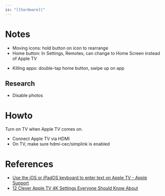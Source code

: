 ```yaml
---
is: "[[hardware]]"
---
```

# Notes
* Moving icons: hold button on icon to rearrange
* Home button: In Settings, Remotes, can change to Home Screen instead of Apple TV
- Killing apps: double-tap home button, swipe up on app
## Research
* Disable photos

# Howto
Turn on TV when Apple TV comes on.
- Connect Apple TV via HDMI
- On TV, make sure hdmi-cec/simplink is enabled

# References
* [Use the iOS or iPadOS keyboard to enter text on Apple TV - Apple Support](https://support.apple.com/guide/tv/use-the-ios-or-ipados-keyboard-atvb827791d6/tvos)
* [12 Clever Apple TV 4K Settings Everyone Should Know About](https://lifehacker.com/12-clever-apple-tv-4k-settings-everyone-should-know-abo-1847766109/slides/3)
